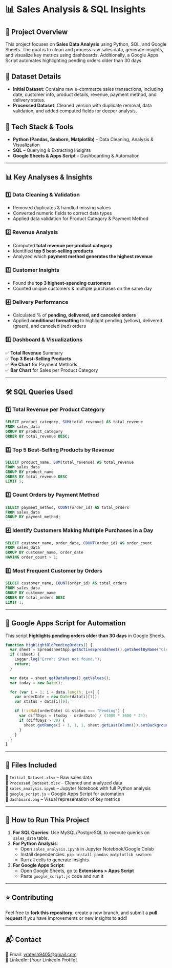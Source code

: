 # 📊 Sales Analysis & SQL Insights

## 🚀 Project Overview
This project focuses on **Sales Data Analysis** using Python, SQL, and Google Sheets. The goal is to clean and process raw sales data, generate insights, and visualize key metrics using dashboards. Additionally, a Google Apps Script automates highlighting pending orders older than 30 days.

## 📂 Dataset Details
- **Initial Dataset**: Contains raw e-commerce sales transactions, including date, customer info, product details, revenue, payment method, and delivery status.
- **Processed Dataset**: Cleaned version with duplicate removal, data validation, and added computed fields for deeper analysis.

## 🔧 Tech Stack & Tools
- **Python (Pandas, Seaborn, Matplotlib)** – Data Cleaning, Analysis & Visualization
- **SQL** – Querying & Extracting Insights
- **Google Sheets & Apps Script** – Dashboarding & Automation

---

## 📊 Key Analyses & Insights
### **1️⃣ Data Cleaning & Validation**
- Removed duplicates & handled missing values
- Converted numeric fields to correct data types
- Applied data validation for Product Category & Payment Method

### **2️⃣ Revenue Analysis**
- Computed **total revenue per product category**
- Identified **top 5 best-selling products**
- Analyzed which **payment method generates the highest revenue**

### **3️⃣ Customer Insights**
- Found the **top 3 highest-spending customers**
- Counted unique customers & multiple purchases on the same day

### **4️⃣ Delivery Performance**
- Calculated % of **pending, delivered, and canceled orders**
- Applied **conditional formatting** to highlight pending (yellow), delivered (green), and canceled (red) orders

### **5️⃣ Dashboard & Visualizations**
✅ **Total Revenue** Summary  
✅ **Top 3 Best-Selling Products**  
✅ **Pie Chart** for Payment Methods  
✅ **Bar Chart** for Sales per Product Category  

---

## 🛠️ SQL Queries Used
### **1️⃣ Total Revenue per Product Category**
```sql
SELECT product_category, SUM(total_revenue) AS total_revenue 
FROM sales_data 
GROUP BY product_category 
ORDER BY total_revenue DESC;
```
### **2️⃣ Top 5 Best-Selling Products by Revenue**
```sql
SELECT product_name, SUM(total_revenue) AS total_revenue 
FROM sales_data 
GROUP BY product_name 
ORDER BY total_revenue DESC 
LIMIT 5;
```
### **3️⃣ Count Orders by Payment Method**
```sql
SELECT payment_method, COUNT(order_id) AS total_orders 
FROM sales_data 
GROUP BY payment_method;
```
### **4️⃣ Identify Customers Making Multiple Purchases in a Day**
```sql
SELECT customer_name, order_date, COUNT(order_id) AS order_count 
FROM sales_data 
GROUP BY customer_name, order_date 
HAVING order_count > 1;
```
### **5️⃣ Most Frequent Customer by Orders**
```sql
SELECT customer_name, COUNT(order_id) AS total_orders 
FROM sales_data 
GROUP BY customer_name 
ORDER BY total_orders DESC 
LIMIT 1;
```

---

## 📝 Google Apps Script for Automation
This script **highlights pending orders older than 30 days** in Google Sheets.
```javascript
function highlightOldPendingOrders() {
  var sheet = SpreadsheetApp.getActiveSpreadsheet().getSheetByName("Cleaned_Data");
  if (!sheet) {
    Logger.log("Error: Sheet not found.");
    return;
  }

  var data = sheet.getDataRange().getValues();
  var today = new Date();

  for (var i = 1; i < data.length; i++) {
    var orderDate = new Date(data[i][1]);
    var status = data[i][9];

    if (!isNaN(orderDate) && status === "Pending") {
      var diffDays = (today - orderDate) / (1000 * 3600 * 24);
      if (diffDays > 30) {
        sheet.getRange(i + 1, 1, 1, sheet.getLastColumn()).setBackground("red");
      }
    }
  }
}
```

---

## 📂 Files Included
📌 `Initial_Dataset.xlsx` – Raw sales data  
📌 `Processed_Dataset.xlsx` – Cleaned and analyzed data  
📌 `sales_analysis.ipynb` – Jupyter Notebook with full Python analysis  
📌 `google_script.js` – Google Apps Script for automation  
📌 `dashboard.png` – Visual representation of key metrics  

---

## 🚀 How to Run This Project
1. **For SQL Queries**: Use MySQL/PostgreSQL to execute queries on `sales_data` table.
2. **For Python Analysis**:
   - Open `sales_analysis.ipynb` in Jupyter Notebook/Google Colab
   - Install dependencies: `pip install pandas matplotlib seaborn`
   - Run all cells to generate insights
3. **For Google Apps Script**:
   - Open Google Sheets, go to **Extensions > Apps Script**
   - Paste `google_script.js` code and run it

---

## ⭐ Contributing
Feel free to **fork this repository**, create a new branch, and submit a **pull request** if you have improvements or new insights to add!

---

## 📬 Contact
📧 Email: vratesh9405@gmail.com  
🔗 LinkedIn: [Your LinkedIn Profile]  

